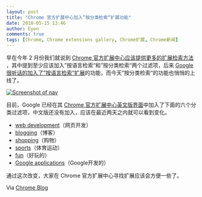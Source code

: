 ```yaml
---
layout: post
title: "Chrome 官方扩展中心加入”按分类检索“扩展功能"
date: 2010-05-15 13:46
author: Eyon
comments: true
tags: [Chrome, Chrome extensions gallery, Chrome扩展, Chrome新闻]
---
```

早在今年 2 月份我们就说到 [Chrome 官方扩展中心应该提供更多的扩展检索方法 ](http://www.chromi.org/archives/3240)，其中提到至少应该加入”按语言检索“和”按分类检索“两个过滤项，后来 [Google 很听话的加入了”按语言检索“扩展](http://www.chromi.org/archives/3438)的功能，而今天”按分类检索“的功能也悄悄的上线了。

<a href="http://img.chromi.org/2010/05/Screenshot-of-nav.png">![](http://img.chromi.org/2010/05/Screenshot-of-nav.png "Screenshot of nav")</a>

目前，Google 已经在其 [Chrome 官方扩展中心英文版界面](https://chrome.google.com/extensions/?hl=en)中加入了下面的六个分类过滤项，中文版还没有加入，应该在最近两天之内就可以看到变化。



*   [web development](https://chrome.google.com/extensions/featured/web_dev)（网页开发）
*   [blogging](https://chrome.google.com/extensions/featured/blogging)（博客）
*   [shopping](https://chrome.google.com/extensions/featured/shopping)（购物）
*   [sports](https://chrome.google.com/extensions/featured/sports)（体育运动）
*   [fun](https://chrome.google.com/extensions/featured/fun)（好玩的）
*   [Google applications](https://chrome.google.com/extensions/featured/by_google)（Google开发的）

通过这次改变，大家在 Chrome 官方扩展中心寻找扩展应该会方便一些了。

Via [Chrome Blog](http://chrome.blogspot.com/2010/05/six-ways-to-find-right-chrome-extension.html)
